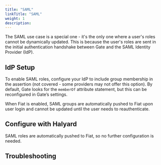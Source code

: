 ```yaml
---
title: "SAML"
linkTitle: "SAML"
weight: 1
description:
---
```


The SAML use case is a special one - it's the only one where a user's roles cannot be dynamically 
updated. This is because the user's roles are sent in the initial authentication handshake between
Gate and the SAML Identity Provider (IdP).


## IdP Setup

To enable SAML roles, configure your IdP to include group membership in the assertion
(not covered - some providers may not offer this option). By default, Gate looks for the 
`memberOf` attribute statement, but this can be reconfigured in Gate’s settings.

When Fiat is enabled, SAML groups are automatically pushed to Fiat upon user login and cannot be 
updated until the user needs to reauthenticate.



## Configure with Halyard

SAML roles are automatically pushed to Fiat, so no further configuration is needed.

## Troubleshooting
